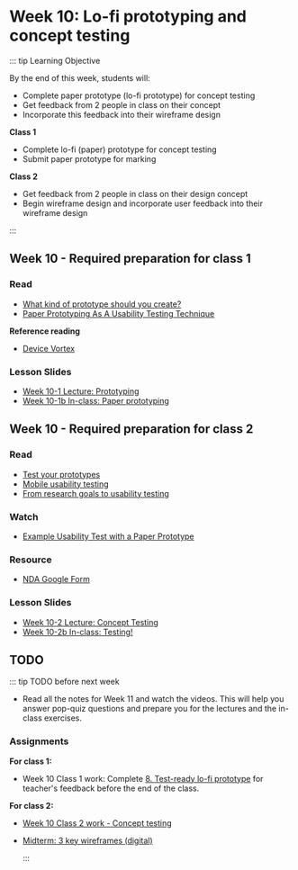 # Week 10: Lo-fi prototyping and concept testing

::: tip Learning Objective

By the end of this week, students will:

- Complete paper prototype (lo-fi prototype) for concept testing 
- Get feedback from 2 people in class on their concept
- Incorporate this feedback into their wireframe design  

**Class 1**

- Complete lo-fi (paper) prototype for concept testing 
- Submit paper prototype for marking

**Class 2**

- Get feedback from 2 people in class on their design concept
- Begin wireframe design and incorporate user feedback into their wireframe design

:::


## Week 10 - Required preparation for class 1

### Read

- [What kind of prototype should you create?](https://www.interaction-design.org/literature/article/what-kind-of-prototype-should-you-create)
- [Paper Prototyping As A Usability Testing Technique](http://usabilitygeek.com/paper-prototyping-as-a-usability-testing-technique/)

**Reference reading**

- [Device Vortex](https://www.nngroup.com/articles/device-vortex)

### Lesson Slides

- [Week 10-1 Lecture: Prototyping](https://drive.google.com/drive/folders/1kCPUsO4_f6Hz47THcBzFBiMlCJIzpvG7)
- [Week 10-1b In-class: Paper prototyping](https://drive.google.com/drive/folders/1kCPUsO4_f6Hz47THcBzFBiMlCJIzpvG7)


## Week 10 - Required preparation for class 2

### Read

- [Test your prototypes](https://www.interaction-design.org/literature/article/test-your-prototypes-how-to-gather-feedback-and-maximise-learning)
- [Mobile usability testing](https://www.interaction-design.org/literature/article/mobile-usability-research-the-important-differences-from-the-desktop)
- [From research goals to usability testing](https://www.nngroup.com/articles/ux-research-goals-to-scenarios/)


### Watch

- [Example Usability Test with a Paper Prototype](https://youtu.be/9wQkLthhHKA)

### Resource

- [NDA Google Form](https://docs.google.com/forms/d/1n3HuVnplNqcCEMLsrF-naGEJvVmObvvVk1axpEjkuew/edit?usp=sharing)


### Lesson Slides

- [Week 10-2 Lecture: Concept Testing](https://drive.google.com/drive/folders/1kCPUsO4_f6Hz47THcBzFBiMlCJIzpvG7)
- [Week 10-2b In-class: Testing!](https://drive.google.com/drive/folders/1kCPUsO4_f6Hz47THcBzFBiMlCJIzpvG7)


## TODO

::: tip TODO before next week

- Read all the notes for Week 11 and watch the videos. This will help you answer pop-quiz questions and prepare you for the lectures and the in-class exercises.

### Assignments

**For class 1:** 
- Week 10 Class 1 work: Complete [8. Test-ready lo-fi prototype](../../assignments/assg8.md) for teacher's feedback before the end of the class. 

**For class 2:** 
- [Week 10 Class 2 work - Concept testing](../../assignments/work-week10-2.md)
- [Midterm: 3 key wireframes (digital)](../../assignments/midterm.md)

  :::
